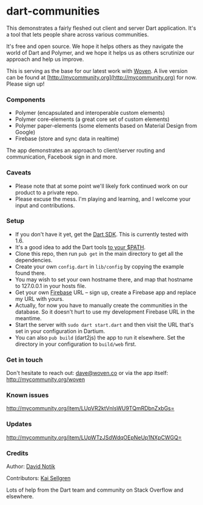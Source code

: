 dart-communities
==========

This demonstrates a fairly fleshed out client and server Dart application. It's a tool that lets people share across various communities.

It's free and open source. We hope it helps others as they navigate the world of Dart and Polymer, and we hope it helps us as others scrutinize our approach and help us improve.

This is serving as the base for our latest work with [Woven](http://woven.co). A live version can be found at [http://mycommunity.org](http://mycommunity.org) for now. Please sign up!

### Components

- Polymer (encapsulated and interoperable custom elements)
- Polymer core-elements (a great core set of custom elements)
- Polymer paper-elements (some elements based on Material Design from Google)
- Firebase (store and sync data in realtime)

The app demonstrates an approach to client/server routing and communication, Facebook sign in and more.

### Caveats
 
- Please note that at some point we'll likely fork continued work on our product to a private repo.
- Please excuse the mess. I'm playing and learning, and I welcome your input and contributions.

### Setup

- If you don't have it yet, get the [Dart SDK](https://www.dartlang.org/tools/download.html). This is currently tested with 1.6.
 - It's a good idea to add the Dart tools [to your $PATH](https://www.dartlang.org/tools/pub/installing.html).
- Clone this repo, then run `pub get` in the main directory to get all the dependencies.
- Create your own `config.dart` in `lib/config` by copying the example found there.
 - You may wish to set your own hostname there, and map that hostname to 127.0.0.1 in your hosts file.
- Get your own [Firebase](https://www.firebase.com/) URL – sign up, create a Firebase app and replace my URL with yours.
 - Actually, for now you have to manually create the communities in the database. So it doesn't hurt to use my development Firebase URL in the meantime.
- Start the server with `sudo dart start.dart` and then visit the URL that's set in your configuration in Dartium.
 - You can also `pub build` (dart2js) the app to run it elsewhere. Set the directory in your configuration to `build/web` first.

### Get in touch

Don't hesitate to reach out: dave@woven.co or via the app itself: http://mycommunity.org/woven

### Known issues

http://mycommunity.org/item/LUpVR2ktVnlsWU9TQmRDbnZxbGs=

### Updates

http://mycommunity.org/item/LUpWTzJSdWdqOEpNeUp1NXpCWGQ=

### Credits

Author: [David Notik](http://github.com/davenotik)

Contributors: [Kai Sellgren](http://github.com/kaisellgren)

Lots of help from the Dart team and community on Stack Overflow and elsewhere.